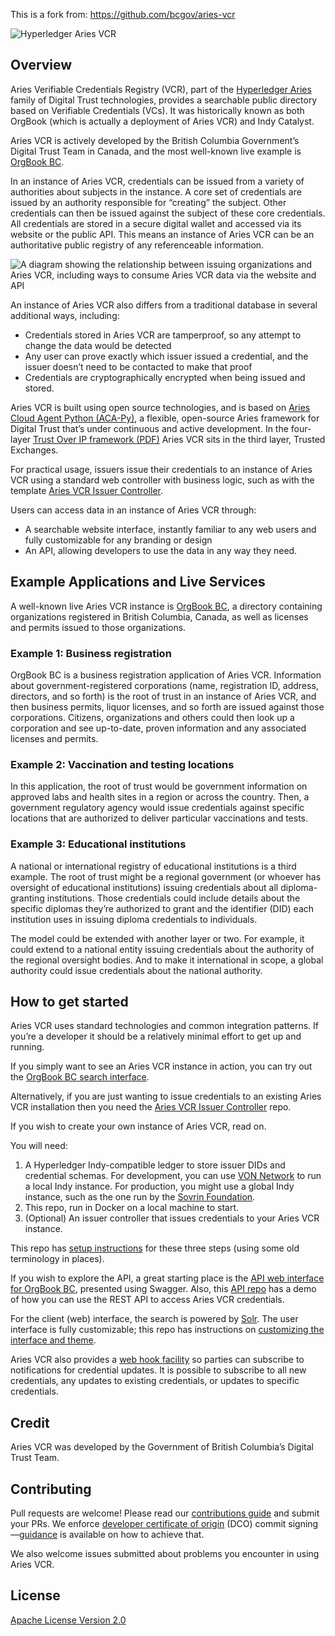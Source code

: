 This is a fork from: https://github.com/bcgov/aries-vcr


![Hyperledger Aries VCR](/docs/assets/aries-vcr-logo.jpg)

## Overview

Aries Verifiable Credentials Registry (VCR), part of the [Hyperledger Aries](https://www.hyperledger.org/use/aries) family of Digital Trust technologies, provides a searchable public directory based on Verifiable Credentials (VCs). It was historically known as both OrgBook (which is actually a deployment of Aries VCR) and Indy Catalyst.

Aries VCR is actively developed by the British Columbia Government’s Digital Trust Team in Canada, and the most well-known live example is [OrgBook BC](https://www.orgbook.gov.bc.ca/en/home).

In an instance of Aries VCR, credentials can be issued from a variety of authorities about subjects in the instance. A core set of credentials are issued by an authority responsible for “creating” the subject. Other credentials can then be issued against the subject of these core credentials. All credentials are stored in a secure digital wallet and accessed via its website or the public API. This means an instance of Aries VCR can be an authoritative public registry of any referenceable information.

![A diagram showing the relationship between issuing organizations and Aries VCR, including ways to consume Aries VCR data via the website and API](/docs/assets/aries-vcr-architecture-diagram.png)


An instance of Aries VCR also differs from a traditional database in several additional ways, including:
* Credentials stored in Aries VCR are tamperproof, so any attempt to change the data would be detected
* Any user can prove exactly which issuer issued a credential, and the issuer doesn’t need to be contacted to make that proof
* Credentials are cryptographically encrypted when being issued and stored.

Aries VCR is built using open source technologies, and is based on [Aries Cloud Agent Python (ACA-Py)](https://github.com/hyperledger/aries-cloudagent-python), a flexible, open-source Aries framework for Digital Trust that’s under continuous and active development. In the four-layer [Trust Over IP framework (PDF)](https://trustoverip.org/wp-content/uploads/sites/98/2020/05/toip_050520_primer.pdf) Aries VCR sits in the third layer, Trusted Exchanges.

For practical usage, issuers issue their credentials to an instance of Aries VCR using a standard web controller with business logic, such as with the template [Aries VCR Issuer Controller](https://github.com/bcgov/aries-vcr-issuer-controller).

Users can access data in an instance of Aries VCR through:
* A searchable website interface, instantly familiar to any web users and fully customizable for any branding or design
* An API, allowing developers to use the data in any way they need.

## Example Applications and Live Services

A well-known live Aries VCR instance is [OrgBook BC](https://www.orgbook.gov.bc.ca/en/home), a directory containing organizations registered in British Columbia, Canada, as well as licenses and permits issued to those organizations.

### Example 1: Business registration

OrgBook BC is a business registration application of Aries VCR. Information about government-registered corporations (name, registration ID, address, directors, and so forth) is the root of trust in an instance of Aries VCR, and then business permits, liquor licenses, and so forth are issued against those corporations. Citizens, organizations and others could then look up a corporation and see up-to-date, proven information and any associated licenses and permits.

### Example 2: Vaccination and testing locations

In this application, the root of trust would be government information on approved labs and health sites in a region or across the country. Then, a government regulatory agency would issue credentials against specific locations that are authorized to deliver particular vaccinations and tests.

### Example 3: Educational institutions

A national or international registry of educational institutions is a third example. The root of trust might be a regional government (or whoever has oversight of educational institutions) issuing credentials about all diploma-granting institutions. Those credentials could include details about the specific diplomas they’re authorized to grant and the identifier (DID) each institution uses in issuing diploma credentials to individuals.

The model could be extended with another layer or two. For example, it could extend to a national entity issuing credentials about the authority of the regional oversight bodies. And to make it international in scope, a global authority could issue credentials about the national authority.

## How to get started

Aries VCR uses standard technologies and common integration patterns. If you’re a developer it should be a relatively minimal effort to get up and running.

If you simply want to see an Aries VCR instance in action, you can try out the [OrgBook BC search interface](https://www.orgbook.gov.bc.ca/en/home).

Alternatively, if you are just wanting to issue credentials to an existing Aries VCR installation then you need the [Aries VCR Issuer Controller](https://github.com/bcgov/aries-vcr-issuer-controller) repo.

If you wish to create your own instance of Aries VCR, read on.

You will need:
1. A Hyperledger Indy-compatible ledger to store issuer DIDs and credential schemas. For development, you can use [VON Network](https://github.com/bcgov/von-network) to run a local Indy instance. For production, you might use a global Indy instance, such as the one run by the [Sovrin Foundation](https://sovrin.org).
2. This repo, run in Docker on a local machine to start.
3. (Optional) An issuer controller that issues credentials to your Aries VCR instance.

This repo has [setup instructions](https://github.com/bcgov/aries-vcr/blob/master/docs/README.md) for these three steps (using some old terminology in places).

If you wish to explore the API, a great starting place is the [API web interface for OrgBook BC](https://orgbook.gov.bc.ca/api/), presented using Swagger. Also, this [API repo](https://github.com/bcgov/orgbook-api) has a demo of how you can use the REST API to access Aries VCR credentials.

For the client (web) interface, the search is powered by [Solr](https://solr.apache.org). The user interface is fully customizable; this repo has instructions on [customizing the interface and theme](https://github.com/bcgov/aries-vcr/blob/master/client/ThemeDevelopment.md).

Aries VCR also provides a [web hook facility](https://github.com/bcgov/aries-vcr/blob/master/docs/Subscription-Web-Hooks.md) so parties can subscribe to notifications for credential updates. It is possible to subscribe to all new credentials, any updates to existing credentials, or updates to specific credentials.

## Credit

Aries VCR was developed by the Government of British Columbia’s Digital Trust Team.

## Contributing

Pull requests are welcome! Please read our [contributions guide](https://github.com/bcgov/aries-vcr/blob/master/CONTRIBUTING.md) and submit your PRs. We enforce [developer certificate of origin](https://developercertificate.org) (DCO) commit signing—[guidance](https://github.com/apps/dco) is available on how to achieve that.

We also welcome issues submitted about problems you encounter in using Aries VCR.

## License

[Apache License Version 2.0](https://github.com/bcgov/aries-vcr/blob/master/LICENSE)
